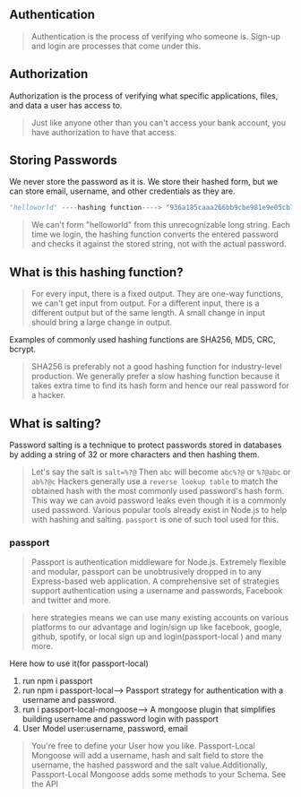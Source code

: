 ## Authentication
> Authentication is the process of verifying who someone is.
> Sign-up and login are processes that come under this.

## Authorization
Authorization is the process of verifying what specific applications, files, and data a user has access to.
> Just like anyone other than you can't access your bank account, you have authorization to have that access.

## Storing Passwords
We never store the password as it is. We store their hashed form, but we can store email, username, and other credentials as they are.

```python
"helloworld" ----hashing function----> "936a185caaa266bb9cbe981e9e05cb78cd732b0b3280eb944412bb6f8f8f07af"
```
> We can't form "helloworld" from this unrecognizable long string.
> Each time we login, the hashing function converts the entered password and checks it against the stored string, not with the actual password.

## What is this hashing function?
> For every input, there is a fixed output.
> They are one-way functions, we can't get input from output.
> For a different input, there is a different output but of the same length.
> A small change in input should bring a large change in output.

Examples of commonly used hashing functions are SHA256, MD5, CRC, bcrypt.

> SHA256 is preferably not a good hashing function for industry-level production.
> We generally prefer a slow hashing function because it takes extra time to find its hash form and hence our real password for a hacker.

## What is salting?
Password salting is a technique to protect passwords stored in databases by adding a string of 32 or more characters and then hashing them.
> Let's say the salt is `salt=%?@`
> Then `abc` will become `abc%?@` or `%?@abc` or `ab%?@c`
> Hackers generally use a `reverse lookup table` to match the obtained hash with the most commonly used password's hash form.
> This way we can avoid password leaks even though it is a commonly used password.
> Various popular tools already exist in Node.js to help with hashing and salting.
> `passport` is one of such tool used for this.

### passport
> Passport is authentication middleware for Node.js. Extremely flexible and modular, passport can be unobtrusively dropped in to any Express-based web application. A comprehensive set of strategies support authentication using a username and passwords, Facebook and twitter and more.

> here strategies means we can use many existing accounts on various platforms to our advantage and login/sign up like facebook, google, github, spotify, or local sign up and login(passport-local ) and many more.

Here how to use it(for passport-local)
1. run npm i passport
2. run npm i passport-local--> Passport strategy for authentication with a username and password.
3. run i passport-local-mongoose--> A mongoose plugin that simplifies building username and password login with passport
4. User Model
user:username, password, email
> You're free to define your User how you like. Passport-Local Mongoose will add a username, hash and salt field to store the username, the hashed password and the salt value.Additionally, Passport-Local Mongoose adds some methods to your Schema. See the API

 